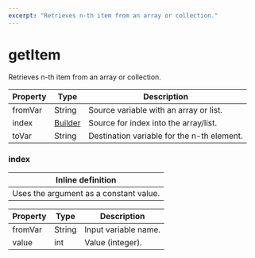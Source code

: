 ```yaml
---
excerpt: "Retrieves n-th item from an array or collection."
---
```

# getItem

Retrieves n-th item from an array or collection.

| Property | Type | Description |
| ------- | ------- | -------- |
| fromVar | String | Source variable with an array or list. |
| index | [Builder](#index) | Source for index into the array/list. |
| toVar | String | Destination variable for the n-th element. |

### <a id="index"></a>index


| Inline definition |
| -------- |
| Uses the argument as a constant value. |

| Property | Type | Description |
| ------- | ------- | ------- |
| fromVar | String | Input variable name. |
| value | int | Value (integer). |

